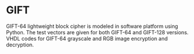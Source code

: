 # GIFT
GIFT-64 lightweight block cipher is modeled in software platform using Python. 
The test vectors are given for both GIFT-64 and GIFT-128 versions.
VHDL codes for GIFT-64 grayscale and RGB image encryption and decryption. 

